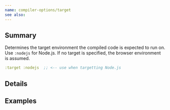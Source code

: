```yaml
---
name: compiler-options/target
see also:
---
```


## Summary

Determines the target environment the compiled code is expected to run on.
Use `:nodejs` for Node.js.  If no target is specified, the browser environment
is assumed.

```clj
:target :nodejs  ;; <-- use when targetting Node.js
```

## Details

## Examples

